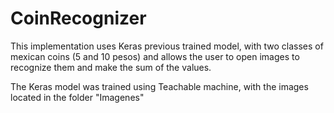 # CoinRecognizer
This implementation uses Keras previous trained model, with two classes of mexican coins (5 and 10 pesos) and allows the user to open images to recognize them and make the sum of the values.

The Keras model was trained using Teachable machine, with the images located in the folder "Imagenes"
